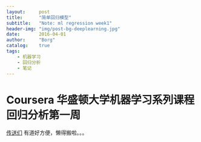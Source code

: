 ```yaml
---
layout: 	post
title:		"简单回归模型"
subtitle:	"Note: ml regression week1"
header-img:	"img/post-bg-deeplearning.jpg"
date:		2016-04-01
author: 	"Borg"
catalog:	true
tags:
    - 机器学习
    - 回归分析
    - 笔记
---
```

# Coursera 华盛顿大学机器学习系列课程回归分析第一周

[传送们](http://note.youdao.com/share/?id=a123a217afe07ff06b5f074c935a8c13&type=note) 有道好方便，懒得搬啦。。。

